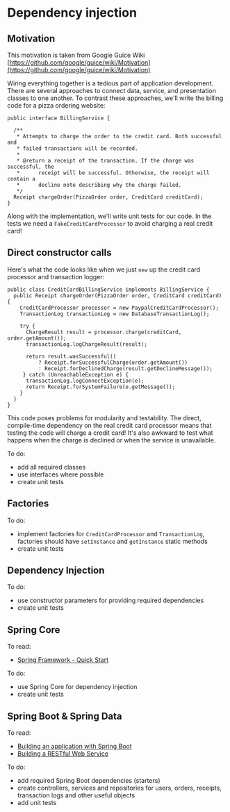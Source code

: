 # Dependency injection

## Motivation

This motivation is taken from Google Guice Wiki [https://github.com/google/guice/wiki/Motivation](https://github.com/google/guice/wiki/Motivation)

Wiring everything together is a tedious part of application development. There are several approaches to connect data, service, and presentation classes to one another. To contrast these approaches, we'll write the billing code for a pizza ordering website:

```
public interface BillingService {

  /**
   * Attempts to charge the order to the credit card. Both successful and
   * failed transactions will be recorded.
   *
   * @return a receipt of the transaction. If the charge was successful, the
   *      receipt will be successful. Otherwise, the receipt will contain a
   *      decline note describing why the charge failed.
   */
  Receipt chargeOrder(PizzaOrder order, CreditCard creditCard);
}
```
Along with the implementation, we'll write unit tests for our code. In the tests we need a `FakeCreditCardProcessor` to avoid charging a real credit card!

## Direct constructor calls
Here's what the code looks like when we just `new` up the credit card processor and transaction logger:

```
public class CreditCardBillingService implements BillingService {
  public Receipt chargeOrder(PizzaOrder order, CreditCard creditCard) {
    CreditCardProcessor processor = new PaypalCreditCardProcessor();
    TransactionLog transactionLog = new DatabaseTransactionLog();

    try {
      ChargeResult result = processor.charge(creditCard, order.getAmount());
      transactionLog.logChargeResult(result);

      return result.wasSuccessful()
          ? Receipt.forSuccessfulCharge(order.getAmount())
          : Receipt.forDeclinedCharge(result.getDeclineMessage());
     } catch (UnreachableException e) {
      transactionLog.logConnectException(e);
      return Receipt.forSystemFailure(e.getMessage());
    }
  }
}
```
This code poses problems for modularity and testability. The direct, compile-time dependency on the real credit card processor means that testing the code will charge a credit card! It's also awkward to test what happens when the charge is declined or when the service is unavailable.

To do:
* add all required classes
* use interfaces where possible
* create unit tests

## Factories

To do:
* implement factories for `CreditCardProcessor` and `TransactionLog`, factories should have `setInstance` and `getInstance` static methods
* create unit tests

## Dependency Injection

To do:
* use constructor parameters for providing required dependencies
* create unit tests

## Spring Core

To read:
* [Spring Framework - Quick Start](https://web.archive.org/web/20180523024533/https://projects.spring.io/spring-framework/)

To do:
* use Spring Core for dependency injection
* create unit tests

## Spring Boot & Spring Data

To read:
* [Building an application with Spring Boot](https://spring.io/guides/gs/spring-boot/)
* [Building a RESTful Web Service](https://spring.io/guides/gs/rest-service/)

To do:
* add required Spring Boot dependencies (starters)
* create controllers, services and repositories for users, orders, receipts, transaction logs and other useful objects
* add unit tests